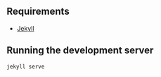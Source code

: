 Requirements
------------

- [Jekyll](https://jekyllrb.com)

Running the development server
----------------------
```
jekyll serve
```

